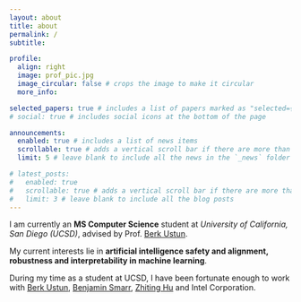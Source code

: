 ```yaml
---
layout: about
title: about
permalink: /
subtitle: 

profile:
  align: right
  image: prof_pic.jpg
  image_circular: false # crops the image to make it circular
  more_info:

selected_papers: true # includes a list of papers marked as "selected={true}"
# social: true # includes social icons at the bottom of the page

announcements:
  enabled: true # includes a list of news items
  scrollable: true # adds a vertical scroll bar if there are more than 3 news items
  limit: 5 # leave blank to include all the news in the `_news` folder

# latest_posts:
#   enabled: true
#   scrollable: true # adds a vertical scroll bar if there are more than 3 new posts items
#   limit: 3 # leave blank to include all the blog posts
---
```


I am currently an **MS Computer Science** student at *University of California, San Diego (UCSD)*, advised by Prof. [Berk Ustun](https://www.berkustun.com/). 

My current interests lie in **artificial intelligence safety and alignment, robustness and interpretability in machine learning**.

During my time as a student at UCSD, I have been fortunate enough to work with [Berk Ustun](https://www.berkustun.com/), [Benjamin Smarr](https://sites.google.com/eng.ucsd.edu/smarrlab), [Zhiting Hu](http://zhiting.ucsd.edu/) and Intel Corporation.

<!-- Aside from my academic pursuits, I enjoy playing and talking about sports (baseball, basketball, golf), and cooking. I am also an avid techie, particularly enthusiastic about electric cars and computers.

If you have any questions or would like to collaborate, please don't hesitate to reach out to me.

Fun Fact 1: I am a [third culture kid (TCK)](https://en.wikipedia.org/wiki/Third_culture_kid), born in South Korea, but raised in Hong Kong since I was 10!

Fun Fact 2: I was a member of the lion dance team in my high school (I'm the one holding my partner at the back, AKA the "tail")!  ![Lion Dance](/images/lion.jpg) -->
